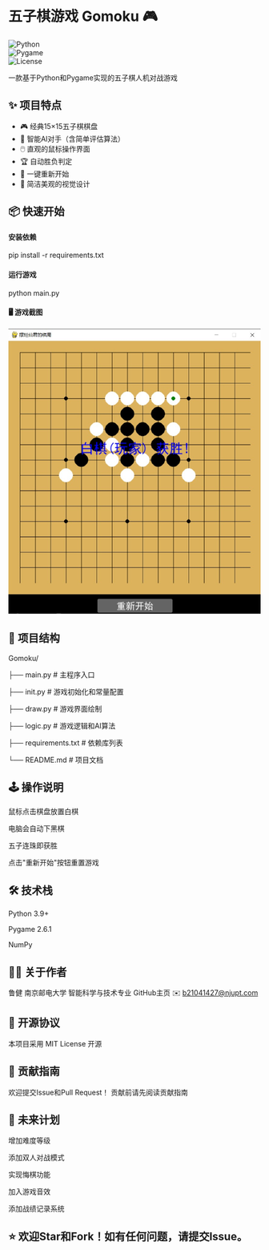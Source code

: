 # 五子棋游戏 Gomoku 🎮  

![Python](https://img.shields.io/badge/Python-3.9+-blue.svg)  
![Pygame](https://img.shields.io/badge/Pygame-2.6.1-green.svg)  
![License](https://img.shields.io/badge/License-MIT-yellow.svg)  

一款基于Python和Pygame实现的五子棋人机对战游戏  

## ✨ 项目特点  

- 🎮 经典15×15五子棋棋盘  
- 🤖 智能AI对手（含简单评估算法）  
- 🖱️ 直观的鼠标操作界面  
- 🏆 自动胜负判定  
- 🔄 一键重新开始  
- 🎨 简洁美观的视觉设计  

## 📦 快速开始  

#### 安装依赖  
pip install -r requirements.txt
#### 运行游戏
python main.py
#### 🖥️ 游戏截图
![游戏截图](screenshot.png)

## 📂 项目结构

Gomoku/

├── main.py          # 主程序入口

├── init.py          # 游戏初始化和常量配置

├── draw.py          # 游戏界面绘制

├── logic.py         # 游戏逻辑和AI算法

├── requirements.txt # 依赖库列表

└── README.md        # 项目文档
## 🕹️ 操作说明
鼠标点击棋盘放置白棋

电脑会自动下黑棋

五子连珠即获胜

点击"重新开始"按钮重置游戏

## 🛠️ 技术栈
Python 3.9+

Pygame 2.6.1

NumPy

## 👨‍💻 关于作者
鲁健
南京邮电大学 智能科学与技术专业
GitHub主页
✉️ b21041427@njupt.com

## 📜 开源协议
本项目采用 MIT License 开源

## 🤝 贡献指南
欢迎提交Issue和Pull Request！
贡献前请先阅读贡献指南

## 🚀 未来计划
增加难度等级

添加双人对战模式

实现悔棋功能

加入游戏音效

添加战绩记录系统

## ⭐ 欢迎Star和Fork！如有任何问题，请提交Issue。
